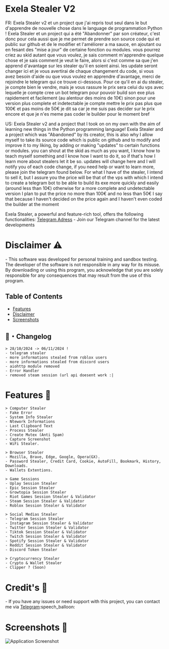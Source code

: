 <h1 id="exela-stealer">Exela Stealer V2</h1> 
FR: Exela Stealer v2 et un project que j'ai repris tout seul dans le but d'apprendre de nouvelle chose dans le language de programmation Python !
Exela Stealer et un project qui a été "Abandonner" par son créateur, c'est donc pour cela aussi que je me permet de prendre son source code qui et public sur github
et de le modifier et l'améliorer a ma sauce, en ajoutant ou en fesant des "mise a jour" de certaine fonction ou modules.
vous pourrez criez au skid autant que vous voulez, je sais comment m'apprendre quelque chose et je sais comment je veut le faire, alors si c'est comme sa que j'en apprend d'avantage sur les stealer
qu'il en soient ainsi. les update seront changer ici et je vous avertirai de chaque changement du code, si vous avez besoin d'aide ou que vous voulez en apprendre d'avantage, merci de rejoindre 
le telegram qui ce trouve ci-dessous. Pour ce qu'il en ai du stealer, je compte bien le vendre, mais je vous rassure le prix sera celui du vps avec lequelle je compte cree un bot telegram pour pouvoir build son exe plus
rapidement et facilement (au alentour des moins de 10€) sinon pour une version plus complete et indetectable je compte mettre le prix pas plus que 100€ et pas moins de 50€ je dit sa car je me suis pas decider sur le 
prix encore et que je n'es meme pas coder le builder pour le moment bref

US: Exela Stealer v2 and a project that I took on on my own with the aim of learning new things in the Python programming language!
Exela Stealer and a project which was "Abandoned" by its creator, this is also why I allow myself to take its source code which is public on github
and to modify and improve it to my liking, by adding or making "updates" to certain functions or modules.
you can shout at the skid as much as you want, I know how to teach myself something and I know how I want to do it, so if that's how I learn more about stealers
let it be so. updates will change here and I will notify you of each code change, if you need help or want to learn more, please join
the telegram found below. For what I have of the stealer, I intend to sell it, but I assure you the price will be that of the vps with which I intend to create a telegram bot to be able to build its exe more
quickly and easily (around less than 10€) otherwise for a more complete and undetectable version I plan to put the price no more than 100€ and no less than 50€ I say that because I haven't decided on the
price again and I haven't even coded the builder at the moment

Exela Stealer, a powerful and feature-rich tool, offers the following functionalities:
<a href="https://t.me/Exela_Stealer">Telegram Adress</a> - Join our Telegram channel for the latest developments


<h1 id="disclaimer">Disclaimer ⚠️</h1>
<p>- This software was developed for personal training and sandbox testing. The developer of the software is not responsible in any way for its misuse. By downloading or using this program, you acknowledge that you are solely responsible for any consequences that may result from the use of this program.</p>

<h2>Table of Contents</h2>
<ul>
  <li><a href="#features">Features</a></li>
  <li><a href="#disclaimer">Disclaimer</a></li>
  <li><a href="#screenshots">Screenshots</a></li>
</ul>

## <a id="Changelog"></a>📝・Changelog
```
> 28/10/2024 -> 06/11/2024 !
- telegram stealer
- more informations stealed from roblox users
- more informations stealed from discord users
- aiohttp module removed
- Error Handler
- removed steam session (url api doesent work :|

```

<h1>Features 🚀</h1>
  
```
> Computer Stealer
- Fake Error
- System Info Stealer
- Ntework Informations
- Last Clipboard Text
- Process Stealer
- Create Mutex (Anti Spam)
- Capture Screenshot
- WiFi Stealer.

> Browser Stealer
- Mozilla, Brave, Edge, Google, Opera(GX).
- Password Stealer, Credit Card, Cookie, AutoFill, Bookmark, History, Downloads.
- Wallets Extentions.

> Game Sessions
- Uplay Session Stealer
- Epic Session Stealer
- Growtopia Session Stealer
- Riot Games Session Stealer & Validator
- Steam Session Stealer & Validator
- Roblox Session Stealer & Validator

> Social Medias Stealer
- Telegram Session Stealer
- Instagram Session Stealer & Validator
- Twitter Session Stealer & Validator
- Tiktok Session Stealer & Validator
- Twitch Session Stealer & Validator
- Spotify Session Stealer & Validator
- Reddit Session Stealer & Validator
- Discord Token Stealer

> Cryptocurrency Stealer
- Crypto & Wallet Stealer
- Clipper ? (Soon)
```



<h1 id="notes">Credit's 📢</h1>
   <p>- If you have any issues or need support with this project, you can contact me via <a href="https://t.me/Exela_Stealer">Telegram</a>:speech_balloon:</p>


<h1 id="screenshots">Screenshots 📸</h1>
<img src="https://i.hizliresim.com/tlw310u.png" alt="Application Screenshot">


